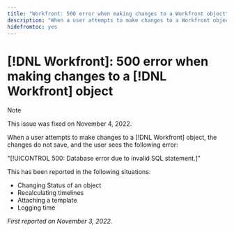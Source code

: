 ```yaml
---
title: "Workfront: 500 error when making changes to a Workfront object"
description: "When a user attempts to make changes to a Workfront object, the changes do not save, and the user sees an error"
hidefromtoc: yes
---
```


# [!DNL Workfront]: 500 error when making changes to a [!DNL Workfront] object

>[!NOTE]
>
>This issue was fixed on November 4, 2022.

When a user attempts to make changes to a [!DNL Workfront] object, the changes do not save, and the user sees the following error:

"[!UICONTROL 500: Database error due to invalid SQL statement.]"

This has been reported in the following situations:

* Changing Status of an object
* Recalculating timelines
* Attaching a template
* Logging time

_First reported on November 3, 2022._

